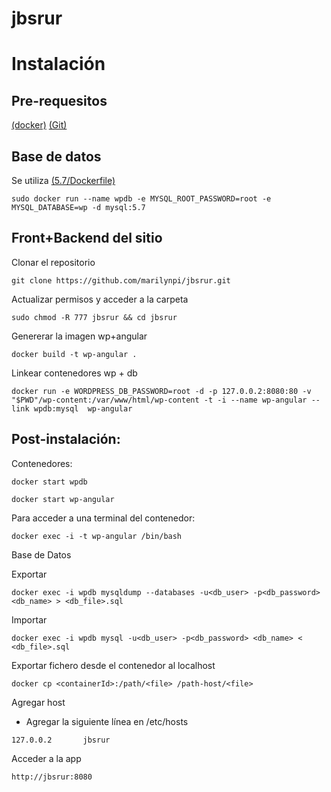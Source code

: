 # jbsrur
Instalación
===========

Pre-requesitos
--------------

[(docker)](https://www.docker.com/ " (docker)")
[(Git)](https://git-scm.com/ " (Git)")

Base de datos
-------------

Se utiliza [(5.7/Dockerfile)](https://hub.docker.com/_/mysql/ " (5.7/Dockerfile)")


`sudo docker run --name wpdb -e MYSQL_ROOT_PASSWORD=root -e MYSQL_DATABASE=wp -d mysql:5.7`


Front+Backend del sitio
-----------------------
Clonar el repositorio

`git clone https://github.com/marilynpi/jbsrur.git`

Actualizar permisos y acceder a la carpeta

`sudo chmod -R 777 jbsrur && cd jbsrur`

Genererar la imagen wp+angular

`docker build -t wp-angular .`

Linkear contenedores wp + db

`docker run -e WORDPRESS_DB_PASSWORD=root -d -p 127.0.0.2:8080:80 -v "$PWD"/wp-content:/var/www/html/wp-content -t -i --name wp-angular --link wpdb:mysql  wp-angular`

Post-instalación:
-------------------------------------

Contenedores:

`docker start wpdb`

`docker start wp-angular`

Para acceder a una terminal del contenedor:

`docker exec -i -t wp-angular /bin/bash`

Base de Datos

Exportar

`docker exec -i wpdb mysqldump --databases -u<db_user> -p<db_password> <db_name> > <db_file>.sql`

Importar

`docker exec -i wpdb mysql -u<db_user> -p<db_password> <db_name> < <db_file>.sql`

Exportar fichero desde el contenedor al localhost

`docker cp <containerId>:/path/<file> /path-host/<file>`

Agregar host

- Agregar la siguiente línea en /etc/hosts

`127.0.0.2       jbsrur`

Acceder a la app

`http://jbsrur:8080`

